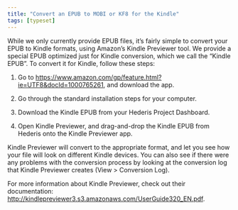 ```yaml
---
title: "Convert an EPUB to MOBI or KF8 for the Kindle"
tags: [typeset]
---
```

 
<html><body><section data-type="chapter" class="hsecchapter" data-hederis-type="hsecchapter" id="convert-to-kindle" data-pi-attrs="id: convert-to-kindle; data-tags: typeset;" role="doc-chapter" data-tags="typeset" data-author-name=" " data-book-title=" " title="Convert an EPUB to MOBI or KF8 for the Kindle"><p class="hblkp" data-hederis-type="hblkp" id="pmYWNs7v3">While we only currently provide EPUB files, it&#8217;s fairly simple to convert your EPUB to Kindle formats, using Amazon&#8217;s Kindle Previewer tool. We provide a special EPUB optimized just for Kindle conversion, which we call the &#8220;Kindle EPUB&#8221;. To convert it for Kindle, follow these steps:</p><ol class="hwprnumlist" data-hederis-type="hwprnumlist" id="p1azAclHA"><li class="hblkoli" data-hederis-type="hblkoli" id="liFodYMeEu"><p class="hblkoli" data-hederis-type="hblklip" id="pm9H0Y050">Go to <a href="https://www.amazon.com/gp/feature.html?ie=UTF8&amp;docId=1000765261" class="hspana" data-hederis-type="hspana" id="pBf5WZWCI">https://www.amazon.com/gp/feature.html?ie=UTF8&amp;docId=1000765261</a>, and download the app.</p></li><li class="hblkoli" data-hederis-type="hblkoli" id="liiLqT02ie"><p class="hblkoli" data-hederis-type="hblklip" id="pXyrUjMm4">Go through the standard installation steps for your computer.</p></li><li class="hblkoli" data-hederis-type="hblkoli" id="lisv8kduKv"><p class="hblkoli" data-hederis-type="hblklip" id="pjVpJakyh">Download the Kindle EPUB from your Hederis Project Dashboard.</p></li><li class="hblkoli" data-hederis-type="hblkoli" id="li5JtTgywN"><p class="hblkoli" data-hederis-type="hblklip" id="p0z1ufEOm">Open Kindle Previewer, and drag-and-drop the Kindle EPUB from Hederis onto the Kindle Previewer app.</p></li></ol><p class="hblkp" data-hederis-type="hblkp" id="pA7fnCEft">Kindle Previewer will convert to the appropriate format, and let you see how your file will look on different Kindle devices. You can also see if there were any problems with the conversion process by looking at the conversion log that Kindle Previewer creates (View &gt; Conversion Log).</p><p class="hblkp" data-hederis-type="hblkp" id="p1x9wFvSV">For more information about Kindle Previewer, check out their documentation: <a href="http://kindlepreviewer3.s3.amazonaws.com/UserGuide320_EN.pdf" class="hspana" data-hederis-type="hspana" id="ptOwyFZGx">http://kindlepreviewer3.s3.amazonaws.com/UserGuide320_EN.pdf</a>.</p></section></body></html>
